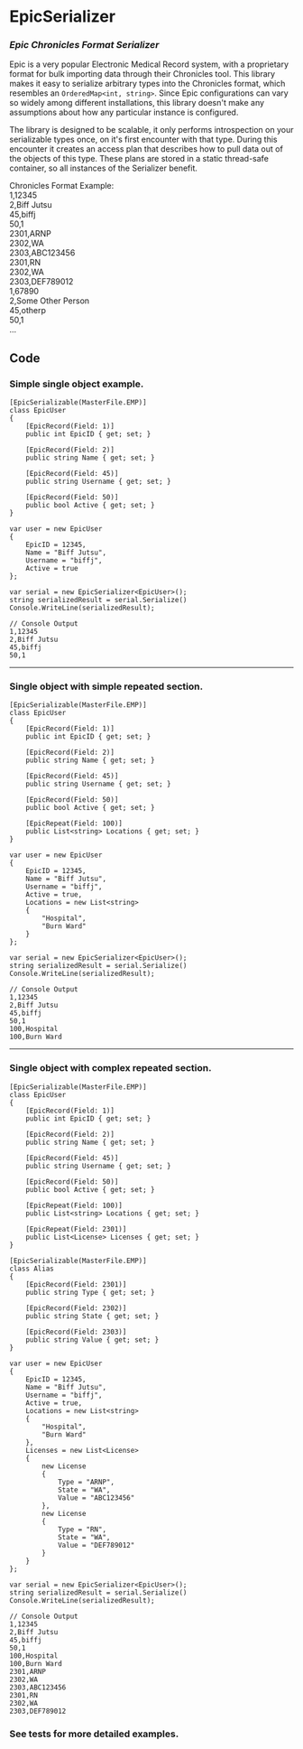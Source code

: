 # __EpicSerializer__
### *Epic Chronicles Format Serializer*

Epic is a very popular Electronic Medical Record system, with a proprietary format for bulk importing data through their Chronicles tool. This library makes it easy to serialize arbitrary types into the Chronicles format, which resembles an `OrderedMap<int, string>`. Since Epic configurations can vary so widely among different installations, this library doesn't make any assumptions about how any particular instance is configured.

The library is designed to be scalable, it only performs introspection on your serializable types once, on it's first encounter with that type. During this encounter it creates an access plan that describes how to pull data out of the objects of this type. These plans are stored in a static thread-safe container, so all instances of the Serializer benefit.

Chronicles Format Example:<br/>
1,12345<br/>
2,Biff Jutsu<br/>
45,biffj<br/>
50,1<br/>
2301,ARNP<br/>
2302,WA<br/>
2303,ABC123456<br/>
2301,RN<br/>
2302,WA<br/>
2303,DEF789012<br/>
1,67890<br/>
2,Some Other Person<br/>
45,otherp<br/>
50,1<br/>
...<br/>

## Code
### Simple single object example.

    [EpicSerializable(MasterFile.EMP)]
    class EpicUser
    {
        [EpicRecord(Field: 1)]
        public int EpicID { get; set; }

        [EpicRecord(Field: 2)]
        public string Name { get; set; }

        [EpicRecord(Field: 45)]
        public string Username { get; set; }

        [EpicRecord(Field: 50)]
        public bool Active { get; set; }
    }

    var user = new EpicUser
    {
        EpicID = 12345,
        Name = "Biff Jutsu",
        Username = "biffj",
        Active = true
    };

    var serial = new EpicSerializer<EpicUser>();
    string serializedResult = serial.Serialize()
    Console.WriteLine(serializedResult);
    
    // Console Output
    1,12345
    2,Biff Jutsu
    45,biffj
    50,1

---

### Single object with simple repeated section.
    [EpicSerializable(MasterFile.EMP)]
    class EpicUser
    {
        [EpicRecord(Field: 1)]
        public int EpicID { get; set; }

        [EpicRecord(Field: 2)]
        public string Name { get; set; }

        [EpicRecord(Field: 45)]
        public string Username { get; set; }

        [EpicRecord(Field: 50)]
        public bool Active { get; set; }

        [EpicRepeat(Field: 100)]
        public List<string> Locations { get; set; }
    }

    var user = new EpicUser
    {
        EpicID = 12345,
        Name = "Biff Jutsu",
        Username = "biffj",
        Active = true,
        Locations = new List<string>
        {
            "Hospital",
            "Burn Ward"
        }
    };

    var serial = new EpicSerializer<EpicUser>();
    string serializedResult = serial.Serialize()
    Console.WriteLine(serializedResult);
    
    // Console Output
    1,12345
    2,Biff Jutsu
    45,biffj
    50,1
    100,Hospital
    100,Burn Ward

---

### Single object with complex repeated section.
    [EpicSerializable(MasterFile.EMP)]
    class EpicUser
    {
        [EpicRecord(Field: 1)]
        public int EpicID { get; set; }

        [EpicRecord(Field: 2)]
        public string Name { get; set; }

        [EpicRecord(Field: 45)]
        public string Username { get; set; }

        [EpicRecord(Field: 50)]
        public bool Active { get; set; }

        [EpicRepeat(Field: 100)]
        public List<string> Locations { get; set; }

        [EpicRepeat(Field: 2301)]
        public List<License> Licenses { get; set; }
    }

    [EpicSerializable(MasterFile.EMP)]
    class Alias
    {
        [EpicRecord(Field: 2301)]
        public string Type { get; set; }

        [EpicRecord(Field: 2302)]
        public string State { get; set; }

        [EpicRecord(Field: 2303)]
        public string Value { get; set; }
    }

    var user = new EpicUser
    {
        EpicID = 12345,
        Name = "Biff Jutsu",
        Username = "biffj",
        Active = true,
        Locations = new List<string>
        {
            "Hospital",
            "Burn Ward"
        },
        Licenses = new List<License>
        {
            new License
            {
                Type = "ARNP",
                State = "WA",
                Value = "ABC123456"
            },
            new License
            {
                Type = "RN",
                State = "WA",
                Value = "DEF789012"
            }
        }
    };

    var serial = new EpicSerializer<EpicUser>();
    string serializedResult = serial.Serialize()
    Console.WriteLine(serializedResult);
    
    // Console Output
    1,12345
    2,Biff Jutsu
    45,biffj
    50,1
    100,Hospital
    100,Burn Ward
    2301,ARNP
    2302,WA
    2303,ABC123456
    2301,RN
    2302,WA
    2303,DEF789012


### See tests for more detailed examples.
